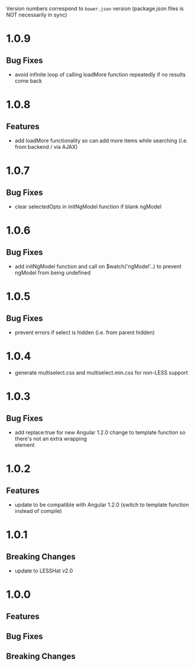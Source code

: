 Version numbers correspond to `bower.json` version (package.json files is NOT necessarily in sync)

# 1.0.9
## Bug Fixes
- avoid infinite loop of calling loadMore function repeatedly if no results come back

# 1.0.8
## Features
- add loadMore functionality so can add more items while searching (i.e. from backend / via AJAX)

# 1.0.7
## Bug Fixes
- clear selectedOpts in initNgModel function if blank ngModel

# 1.0.6
## Bug Fixes
- add initNgModel function and call on $watch('ngModel'..) to prevent ngModel from being undefined

# 1.0.5
## Bug Fixes
- prevent errors if select is hidden (i.e. from parent hidden)


# 1.0.4
- generate multiselect.css and multiselect.min.css for non-LESS support


# 1.0.3
## Bug Fixes
- add replace:true for new Angular 1.2.0 change to template function so there's not an extra wrapping <div> element


# 1.0.2
## Features
- update to be compatible with Angular 1.2.0 (switch to template function instead of compile)

# 1.0.1
## Breaking Changes
- update to LESSHat v2.0

# 1.0.0

## Features
		
## Bug Fixes

## Breaking Changes